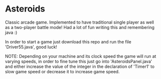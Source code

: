 # Asteroids
Classic arcade game. Implemented to have traditional single player as well as a two-player battle mode! Had a lot of fun writing this and remembering java :)

In order to start a game just download this repo and run the file 'Driver55.java', good luck!

NOTE: Depending on your machine and its clock speed the game will run at varying speeds, in order to fine tune this just go into 'AsteroidsPanel.java' and either increase the value of the integer in the declaration of 'Timer1' to slow game speed or decrease it to increase game speed.
